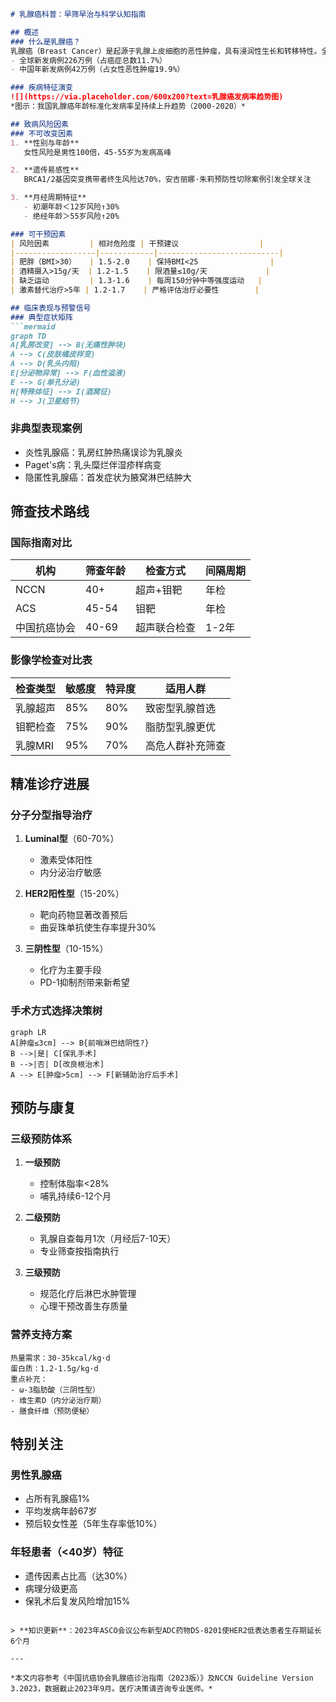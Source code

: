

```markdown
# 乳腺癌科普：早筛早治与科学认知指南

## 概述
### 什么是乳腺癌？
乳腺癌（Breast Cancer）是起源于乳腺上皮细胞的恶性肿瘤，具有浸润性生长和转移特性。全球发病率最高的癌症类型之一，2020年WHO数据显示：
- 全球新发病例226万例（占癌症总数11.7%）
- 中国年新发病例42万例（占女性恶性肿瘤19.9%）

### 疾病特征演变
![](https://via.placeholder.com/600x200?text=乳腺癌发病率趋势图)
*图示：我国乳腺癌年龄标准化发病率呈持续上升趋势（2000-2020）*

## 致病风险因素
### 不可改变因素
1. **性别与年龄**  
   女性风险是男性100倍，45-55岁为发病高峰

2. **遗传易感性**  
   BRCA1/2基因突变携带者终生风险达70%，安吉丽娜·朱莉预防性切除案例引发全球关注

3. **月经周期特征**  
   - 初潮年龄＜12岁风险↑30%
   - 绝经年龄＞55岁风险↑20%

### 可干预因素
| 风险因素         | 相对危险度 | 干预建议                  |
|------------------|------------|---------------------------|
| 肥胖（BMI>30）   | 1.5-2.0    | 保持BMI<25                |
| 酒精摄入>15g/天  | 1.2-1.5    | 限酒量≤10g/天             |
| 缺乏运动         | 1.3-1.6    | 每周150分钟中等强度运动   |
| 激素替代治疗>5年 | 1.2-1.7    | 严格评估治疗必要性        |

## 临床表现与预警信号
### 典型症状矩阵
```mermaid
graph TD
A[乳房改变] --> B(无痛性肿块)
A --> C(皮肤橘皮样变)
A --> D(乳头内陷)
E[分泌物异常] --> F(血性溢液)
E --> G(单孔分泌)
H[特殊体征] --> I(酒窝征)
H --> J(卫星结节)
```

### 非典型表现案例
- 炎性乳腺癌：乳房红肿热痛误诊为乳腺炎
- Paget's病：乳头糜烂伴湿疹样病变
- 隐匿性乳腺癌：首发症状为腋窝淋巴结肿大

## 筛查技术路线
### 国际指南对比
| 机构         | 筛查年龄 | 检查方式       | 间隔周期 |
|--------------|----------|----------------|----------|
| NCCN         | 40+      | 超声+钼靶      | 年检     |
| ACS          | 45-54    | 钼靶           | 年检     |
| 中国抗癌协会 | 40-69    | 超声联合检查   | 1-2年    |

### 影像学检查对比表
| 检查类型 | 敏感度 | 特异度 | 适用人群               |
|----------|--------|--------|------------------------|
| 乳腺超声 | 85%    | 80%    | 致密型乳腺首选         |
| 钼靶检查 | 75%    | 90%    | 脂肪型乳腺更优         |
| 乳腺MRI  | 95%    | 70%    | 高危人群补充筛查       |

## 精准诊疗进展
### 分子分型指导治疗
1. **Luminal型**（60-70%）
   - 激素受体阳性
   - 内分泌治疗敏感

2. **HER2阳性型**（15-20%）
   - 靶向药物显著改善预后
   - 曲妥珠单抗使生存率提升30%

3. **三阴性型**（10-15%）
   - 化疗为主要手段
   - PD-1抑制剂带来新希望

### 手术方式选择决策树
```mermaid
graph LR
A[肿瘤≤3cm] --> B{前哨淋巴结阴性?}
B -->|是| C[保乳手术]
B -->|否| D[改良根治术]
A --> E[肿瘤>5cm] --> F[新辅助治疗后手术]
```

## 预防与康复
### 三级预防体系
1. **一级预防**
   - 控制体脂率<28%
   - 哺乳持续6-12个月

2. **二级预防**
   - 乳腺自查每月1次（月经后7-10天）
   - 专业筛查按指南执行

3. **三级预防**
   - 规范化疗后淋巴水肿管理
   - 心理干预改善生存质量

### 营养支持方案
```nutrition
热量需求：30-35kcal/kg·d
蛋白质：1.2-1.5g/kg·d
重点补充：
- ω-3脂肪酸（三阴性型）
- 维生素D（内分泌治疗期）
- 膳食纤维（预防便秘）
```

## 特别关注
### 男性乳腺癌
- 占所有乳腺癌1%
- 平均发病年龄67岁
- 预后较女性差（5年生存率低10%）

### 年轻患者（<40岁）特征
- 遗传因素占比高（达30%）
- 病理分级更高
- 保乳术后复发风险增加15%

```

> **知识更新**：2023年ASCO会议公布新型ADC药物DS-8201使HER2低表达患者生存期延长6个月

---

*本文内容参考《中国抗癌协会乳腺癌诊治指南（2023版）》及NCCN Guideline Version 3.2023，数据截止2023年9月。医疗决策请咨询专业医师。*